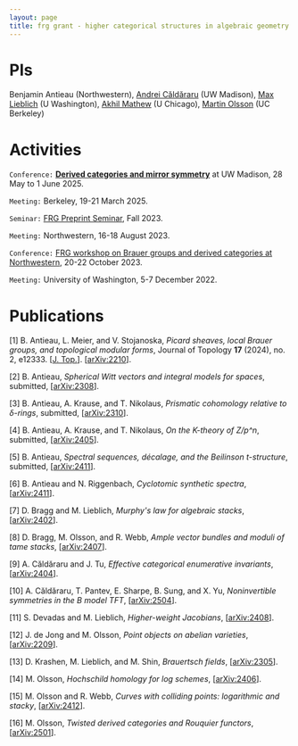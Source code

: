 ```yaml
---
layout: page
title: frg grant - higher categorical structures in algebraic geometry
---
```


# PIs
Benjamin Antieau (Northwestern),
[Andrei Căldăraru](https://people.math.wisc.edu/~caldararu/) (UW Madison),
[Max Lieblich](http://max.lieblich.us/) (U Washington),
[Akhil Mathew](https://math.uchicago.edu/~amathew/) (U Chicago),
[Martin Olsson](https://sites.google.com/berkeley.edu/martin-olsson/) (UC Berkeley)



# Activities

`Conference:` [**Derived categories and mirror symmetry**](https://people.math.wisc.edu/~caldararu/frgconf/)
at UW Madison, 28 May to 1 June 2025.

`Meeting:` Berkeley, 19-21 March 2025.

`Seminar:` [FRG Preprint Seminar](../workshops/202304-preprint.html), Fall 2023.

`Meeting:` Northwestern, 16-18 August 2023.

`Conference:` [FRG workshop on Brauer groups and derived categories at
Northwestern](../workshops/202303-frg.html), 20-22 October
2023.

`Meeting:` University of Washington, 5-7 December 2022.



# Publications

[1] B. Antieau, L. Meier, and V. Stojanoska, _Picard sheaves, local Brauer groups, and topological
modular forms_, Journal of Topology **17** (2024), no. 2, e12333. \[[J. Top.](https://londmathsoc.onlinelibrary.wiley.com/doi/10.1112/topo.12333)\].
\[[arXiv:2210](https://arxiv.org/abs/2210.15743)\].


[2] B. Antieau, _Spherical Witt vectors and integral models for spaces_, submitted, \[[arXiv:2308](https://arxiv.org/abs/2308.07288)\].

[3] B. Antieau, A. Krause, and T. Nikolaus, _Prismatic cohomology relative to $\delta$-rings_, submitted,
    \[[arXiv:2310](https://arxiv.org/abs/2310.12770)\].

[4] B. Antieau, A. Krause, and T. Nikolaus, _On the K-theory of Z/p^n_,
    submitted, \[[arXiv:2405](https://arxiv.org/abs/2405.04329)\].


[5] B. Antieau, _Spectral sequences, décalage, and the Beilinson t-structure_,
    submitted,
    \[[arXiv:2411](https://arxiv.org/abs/2411.09115)\].

[6] B. Antieau and N. Riggenbach, _Cyclotomic synthetic spectra_,
    \[[arXiv:2411](https://arxiv.org/abs/2411.19929)\].

[7] D. Bragg and M. Lieblich, _Murphy's law for algebraic stacks_,
    \[[arXiv:2402](https://arxiv.org/abs/2402.00862)\].

[8] D. Bragg, M. Olsson, and R. Webb, _Ample vector bundles and moduli of tame stacks_,
    \[[arXiv:2407](https://arxiv.org/abs/2407.01743)\].

[9] A. Căldăraru and J. Tu, _Effective categorical enumerative invariants_, 
    \[[arXiv:2404](https://arxiv.org/abs/2404.01499)\].

[10] A. Căldăraru, T. Pantev, E. Sharpe, B. Sung, and X. Yu, _Noninvertible symmetries in the B
model TFT_, \[[arXiv:2504](https://arxiv.org/abs/2504.02023)\].

[11] S. Devadas and M. Lieblich, _Higher-weight Jacobians_,
    \[[arXiv:2408](https://arxiv.org/abs/2408.12576)\].

[12] J. de Jong and M. Olsson, _Point objects on abelian varieties_,
    \[[arXiv:2209](https://arxiv.org/abs/2209.05553)\].

[13] D. Krashen, M. Lieblich, and M. Shin, _Brauertsch fields_,
    \[[arXiv:2305](https://arxiv.org/abs/2305.06464)\].

[14] M. Olsson, _Hochschild homology for log schemes_,
    \[[arXiv:2406](https://arxiv.org/abs/2406.08629)\].

[15] M. Olsson and R. Webb, _Curves with colliding points: logarithmic and stacky_,
    \[[arXiv:2412](https://arxiv.org/abs/2412.03408)\].

[16] M. Olsson, _Twisted derived categories and Rouquier functors_,
    \[[arXiv:2501](https://arxiv.org/abs/2501.05599)\].
